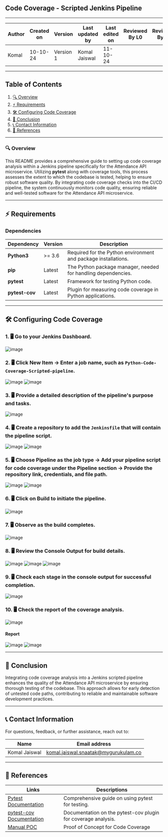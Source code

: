 
## Code Coverage - Scripted Jenkins Pipeline
---  
| Author      | Created on | Version   | Last updated by | Last edited on | Reviewed By L0 | Reviewed By L1 | Reviewed By L2 |
|-------------|------------|-----------|-----------------|----------------|----------------|----------------|----------------| 
| Komal       | 10-10-24   | Version 1 | Komal Jaiswal   | 11-10-24       |                |                |                |

---

## Table of Contents
1. [🔍 Overview](#-overview)
2. [⚡ Requirements](#-requirements)
3. [🛠️ Configuring Code Coverage](#-configuring-code-coverage)
4. [📌 Conclusion](#-conclusion)
5. [📞 Contact Information](#-contact-information)
6. [📖 References](#-references)

---

### 🔍 Overview
This README provides a comprehensive guide to setting up code coverage analysis within a Jenkins pipeline specifically for the Attendance API microservice. Utilizing **pytest** along with coverage tools, this process assesses the extent to which the codebase is tested, helping to ensure robust software quality. By integrating code coverage checks into the CI/CD pipeline, the system continuously monitors code quality, ensuring reliable and well-tested software for the Attendance API microservice.

---

## ⚡ Requirements

### Dependencies

| Dependency      | Version   | Description                                                     |
|-----------------|-----------|-----------------------------------------------------------------|
| **Python3**     | >= 3.6    | Required for the Python environment and package installations.  |
| **pip**         | Latest    | The Python package manager, needed for handling dependencies.   |
| **pytest**      | Latest    | Framework for testing Python code.                              |
| **pytest-cov**  | Latest    | Plugin for measuring code coverage in Python applications.      |

---

## 🛠️ Configuring Code Coverage

### 1. 🖥️ Go to your Jenkins Dashboard.
![image](https://github.com/user-attachments/assets/c45dfc53-c999-443e-9ced-a7005897ceb7)

### 2. 🖥️ Click **New Item** → Enter a job name, such as `Python-Code-Coverage-Scripted-pipeline`.
![image](https://github.com/user-attachments/assets/8e37a852-ab27-408a-99fc-3782c0171273)
![image](https://github.com/user-attachments/assets/440c1f2e-dba3-4c55-a26e-42bef0864da9)

### 3. 🖥️ Provide a detailed description of the pipeline's purpose and tasks.
![image](https://github.com/user-attachments/assets/48247d1c-75cc-4e6d-b6f2-925da04615bc)

### 4. 🖥️ Create a repository to add the `Jenkinsfile` that will contain the pipeline script.
![image](https://github.com/user-attachments/assets/65d46cf8-8dbe-44e8-95f0-ebfad5b49866)
![image](https://github.com/user-attachments/assets/c84ff085-6af4-4b18-aaab-6cc6ab704910)


### 5. 🖥️ Choose Pipeline as the job type → Add your pipeline script for code coverage under the Pipeline section → Provide the repository link, credentials, and file path.
![image](https://github.com/user-attachments/assets/54b89f13-05f0-4b73-9228-c29fab3f59b2)
![image](https://github.com/user-attachments/assets/11bd7e52-fad7-43b9-a942-8c3e5c6888e6)

### 6. 🖥️ Click on **Build** to initiate the pipeline.
![image](https://github.com/user-attachments/assets/249072ae-8311-4800-b234-3793341c6c42)

### 7. 🖥️ Observe as the build completes.
![image](https://github.com/user-attachments/assets/5a9bf81e-f46b-4146-b5f6-c807fb6a7c3a)

### 8. 🖥️ Review the **Console Output** for build details.
![image](https://github.com/user-attachments/assets/f3a516f6-b985-493f-a816-dbdeff12952d)
![image](https://github.com/user-attachments/assets/79d5a667-08cc-4585-ba05-599f21750eda)
![image](https://github.com/user-attachments/assets/be5af2a5-18e7-41d9-9eb0-6bc3eeda1219)


### 9. 🖥️ Check each stage in the console output for successful completion.
![image](https://github.com/user-attachments/assets/823140fb-67e1-4b2c-abaf-d62499047b4b)

### 10. 🖥️ Check the report of the coverage analysis.
![image](https://github.com/user-attachments/assets/e4db0490-d2c0-49a8-a7d8-ea2ef79e347b)

#### Report
![image](https://github.com/user-attachments/assets/74d8e637-3e03-48f2-8ad6-96e470c09d87)
![image](https://github.com/user-attachments/assets/7056af6f-7427-492d-9c36-75b7ce242548)



---

## 📌 Conclusion
Integrating code coverage analysis into a Jenkins scripted pipeline enhances the quality of the Attendance API microservice by ensuring thorough testing of the codebase. This approach allows for early detection of untested code paths, contributing to reliable and maintainable software development practices.

---

## 📞 Contact Information
For questions, feedback, or further assistance, reach out to:

| Name          | Email address                        |
|---------------|-------------------------------------|
| Komal Jaiswal | komal.jaiswal.snaatak@mygurukulam.co |

---

## 📖 References
| Links                                                                               | Descriptions                                          |
|-------------------------------------------------------------------------------------|-------------------------------------------------------|
| [Pytest Documentation](https://docs.pytest.org/en/stable/)                        | Comprehensive guide on using pytest for testing.     |
| [pytest-cov Documentation](https://pytest-cov.readthedocs.io/en/latest/)          | Documentation on the pytest-cov plugin for coverage analysis. |
| [Manual POC](https://github.com/mygurukulam-p10/Documentation-P10-Snaatak/tree/main/Application%20CI%20Design/Python%20CI%20Checks/Code-Coverage-POC) | Proof of Concept for Code Coverage                    |

